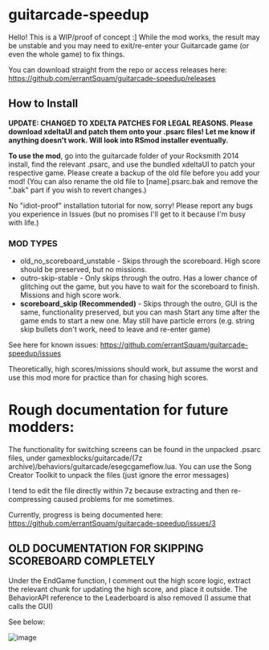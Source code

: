 # guitarcade-speedup
Hello! This is a WIP/proof of concept :] While the mod works, the result may be unstable and you may need to exit/re-enter your Guitarcade game (or even the whole game) to fix things.

You can download straight from the repo or access releases here: https://github.com/errantSquam/guitarcade-speedup/releases

## How to Install
**UPDATE: CHANGED TO XDELTA PATCHES FOR LEGAL REASONS. Please download xdeltaUI and patch them onto your .psarc files! Let me know if anything doesn't work. Will look into RSmod installer eventually.**

**To use the mod**, go into the guitarcade folder of your Rocksmith 2014 install, find the relevant .psarc, and use the bundled xdeltaUI to patch your respective game. Please create a backup of the old file before you add your mod!
(You can also rename the old file to \[name].psarc.bak and remove the ".bak" part if you wish to revert changes.)

No "idiot-proof" installation tutorial for now, sorry! Please report any bugs you experience in Issues (but no promises I'll get to it because I'm busy with life.)


### MOD TYPES
- old_no_scoreboard_unstable - Skips through the scoreboard. High score should be preserved, but no missions.
- outro-skip-stable - Only skips through the outro. Has a lower chance of glitching out the game, but you have to wait for the scoreboard to finish. Missions and high score work.
- **scoreboard_skip (Recommended)** - Skips through the outro, GUI is the same, functionality preserved, but you can mash Start any time after the game ends to start a new one. May still have particle errors (e.g. string skip bullets don't work, need to leave and re-enter game)


See here for known issues: https://github.com/errantSquam/guitarcade-speedup/issues

Theoretically, high scores/missions should work, but assume the worst and use this mod more for practice than for chasing high scores.

# Rough documentation for future modders:
The functionality for switching screens can be found in the unpacked .psarc files, under gamexblocks/guitarcade/(7z archive)/behaviors/guitarcade/esegcgameflow.lua. You can use the Song Creator Toolkit to unpack the files (just ignore the error messages)

I tend to edit the file directly within 7z because extracting and then re-compressing caused problems for me sometimes. 

Currently, progress is being documented here: https://github.com/errantSquam/guitarcade-speedup/issues/3

## OLD DOCUMENTATION FOR SKIPPING SCOREBOARD COMPLETELY
Under the EndGame function, I comment out the high score logic, extract the relevant chunk for updating the high score, and place it outside. The BehaviorAPI reference to the Leaderboard is also removed (I assume that calls the GUI)

See below:

![image](https://github.com/user-attachments/assets/30623f16-f72f-464d-9acb-a9d68fc8e1c5)

